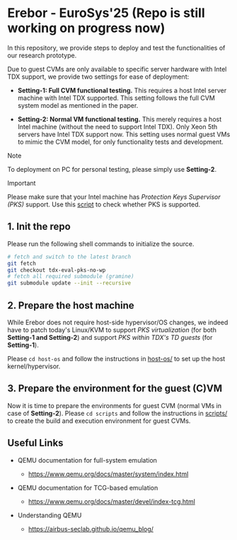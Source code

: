 # Erebor - EuroSys'25 (Repo is still working on progress now)

<!-- Since Intel PKS is only implemented in a very few CPUs right now, we shall explore its use in implementing intra-kernel isolation through software emulation (QEMU). -->

In this repository, we provide steps to deploy and test the functionalities of our research prototype.

Due to guest CVMs are only available to specific server hardware with Intel TDX support, we provide two settings for ease of deployment:

- **Setting-1: Full CVM functional testing.** This requires a host Intel server machine with Intel TDX supported. This setting follows the full CVM system model as mentioned in the paper.

- **Setting-2: Normal VM functional testing.** This merely requires a host Intel machine (without the need to support Intel TDX). Only Xeon 5th servers have Intel TDX support now. This setting uses normal guest VMs to mimic the CVM model, for only functionality tests and development.

> [!NOTE] 
> To deployment on PC for personal testing, please simply use **Setting-2**.

> [!IMPORTANT]
> Please make sure that your Intel machine has *Protection Keys Supervisor (PKS)* support. Use this [script](https://github.com/Icegrave0391/check-pks) to check whether PKS is supported.

## 1. Init the repo

Please run the following shell commands to initialize the source.

```bash
# fetch and switch to the latest branch
git fetch
git checkout tdx-eval-pks-no-wp
# fetch all required submodule (gramine)
git submodule update --init --recursive
```

## 2. Prepare the host machine

While Erebor does not require host-side hypervisor/OS changes, we indeed have to patch today's Linux/KVM to support *PKS virtualization* (for both **Setting-1 and Setting-2**) and support *PKS within TDX's TD guests* (for **Setting-1**).

Please `cd host-os` and follow the instructions in [host-os/](host-os/) to set up the host kernel/hypervisor.

## 3. Prepare the environment for the guest (C)VM

Now it is time to prepare the environments for guest CVM (normal VMs in case of **Setting-2**). Please `cd scripts` and follow the instructions in [scripts/](scripts/) to create the build and execution environment for guest CVMs.

## Useful Links

- QEMU documentation for full-system emulation
    - https://www.qemu.org/docs/master/system/index.html 

- QEMU documentation for TCG-based emulation
    - https://www.qemu.org/docs/master/devel/index-tcg.html 

- Understanding QEMU
    - https://airbus-seclab.github.io/qemu_blog/ 
